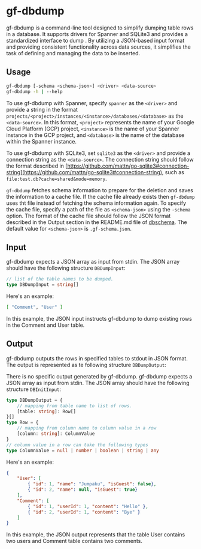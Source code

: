 # gf-dbdump

gf-dbdump is a command-line tool designed to simplify dumping table rows in a database. It supports drivers for Spanner and SQLite3 and provides a standardized interface to dump . By utilizing a JSON-based input format and providing consistent functionality across data sources, it simplifies the task of defining and managing the data to be inserted.

## Usage

```sh
gf-dbdump [-schema <schema-json>] <driver> <data-source>
gf-dbdump -h | --help
```

To use gf-dbdump with Spanner, specify `spanner` as the `<driver>` and provide a string in the format `projects/<project>/instances/<instance>/databases/<database>` as the `<data-source>`. In this format, `<project>` represents the name of your Google Cloud Platform (GCP) project, `<instance>` is the name of your Spanner instance in the GCP project, and `<database>` is the name of the database within the Spanner instance.

To use gf-dbdump with SQLite3, set `sqlite3` as the `<driver>` and provide a connection string as the `<data-source>`.
The connection string should follow the format described in [https://github.com/mattn/go-sqlite3#connection-string](https://github.com/mattn/go-sqlite3#connection-string), such as `file:test.db?cache=shared&mode=memory`.


`gf-dbdump` fetches schema information to prepare for the deletion and saves the information to a cache file. If the cache file already exists then `gf-dbdump` uses tht file instead of  fetching the schema information again. To specify the cache file, specify a path of the file as `<schema-json>` using the `-schema` option. The format of the cache file should follow the JSON format described in the Output section in the README.md file of [dbschema](../dbschema/README.md). The default value for `<schema-json>` is `.gf-schema.json`.


## Input

gf-dbdump expects a JSON array as input from stdin. The JSON array should have the following structure `DBDumpInput`:

```ts
// list of the table names to be dumped.
type DBDumpInput = string[]
```

Here's an example:
```sh
[ "Comment", "User" ]
```

In this example, the JSON input instructs gf-dbdump to dump existing rows in the Comment and User table.

## Output

gf-dbdump outputs the rows in specified tables to stdout in JSON format. The output is represented as te following structure `DBDumpOutput`:

There is no specific output generated by gf-dbdump.
gf-dbdump expects a JSON array as input from stdin. The JSON array should have the following structure `DBInitInput`:

```ts
type DBDumpOutput = {
    // mapping from table name to list of rows.
    [table: string]: Row[]
}[]
type Row = { 
    // mapping from column name to column value in a row
    [column: string]: ColumnValue
}
// column value in a row can take the following types
type ColumnValue = null | number | boolean | string | any
```

Here's an example:
```json
{
    "User": [
        { "id": 1, "name": "Jumpaku", "isGuest": false},
        { "id": 2, "name": null, "isGuest": true}
    ],
    "Comment": [
        { "id": 1, "userId": 1, "content": "Hello" },
        { "id": 2, "userId": 1, "content": "Bye" }
    ]
}
```

In this example, the JSON output represents that the table User contains two users and Comment table contains two comments.

